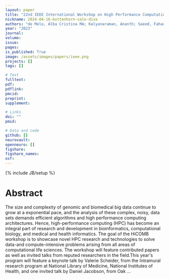 ```yaml
---
layout: paper
title: "22nd IEEE International Workshop on High Performance Computational Biology (HiCOMB 2023)"
nickname: 2024-04-16-bottenhorn-salo-diva
authors: "de Melo, Alba Cristina MA; Kalyanaraman, Ananth; Saeed, Fahad; Bozdag, Serdar; Ahmed, Zeeshan; Alser, Mohammed; Awan, Muaaz Gul; Baur, Brittany; Bhowmick, Sanjukta; Bose, Banabithi; "
year: "2023"
journal: 
volume: 
issue:
pages: 
is_published: True
image: /assets/images/papers/ieee.png
projects: []
tags: []

# Text
fulltext:
pdf:
pdflink:
pmcid:
preprint: 
supplement:

# Links
doi: ""
pmid:

# Data and code
github: []
neurovault:
openneuro: []
figshare:
figshare_names:
osf:
---
```

{% include JB/setup %}

# Abstract

The size and complexity of genomic and biomedical big data continue to grow at a exponential pace, and the analysis of these complex, noisy, data sets demands efficient algorithms and high performance computing architectures. Hence, high-performance computing (HPC) has become an integral part of research and development in bioinformatics, computational biology, and medical and health informatics. The goal of the HiCOMB workshop is to showcase novel HPC research and technologies to solve data-and compute-intensive problems arising from all areas of computational life sciences. The workshop will feature contributed papers as well as invited talks from reputed researchers in the field.This year's program will feature a keynote talk by Valerie Scheider, from the Intramural research program at National Library of Medicine, National Institutes of Health, and one invited talk by Daniel Jacobson, from Oak …
